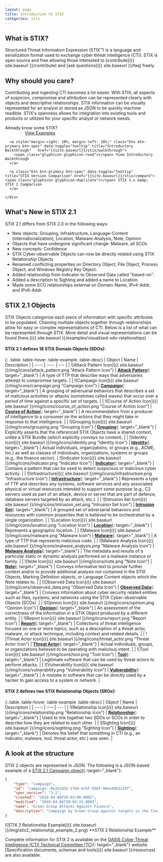 ```yaml
---
layout: page
title: Introduction to STIX
categories: stix
---
```


## What is STIX?
Structured Threat Information Expression (STIX™) is a language and serialization format used to exchange cyber threat intelligence (CTI). STIX is open source and free allowing those interested to [contribute]({{ site.baseurl }}/contribute) and [ask questions]({{ site.baseurl }}/faq) freely.


## Why should you care?
Contributing and ingesting CTI becomes a lot easier. With STIX, all aspects of suspicion, compromise and attribution can be represented clearly with objects and descriptive relationships. STIX information can be visually represented for an analyst or stored as JSON to be quickly machine readible. STIX's openness allows for integration into existing tools and products or utilized for your specific analyst or network needs.

<div class="row">
  <div class="info-box pull-left med-info-box col-md-12 well">
    Already know some STIX?
    <div>
      <a style="padding: 6px 50px 6px 50px; margin-left: 3%;" class="btn btn-primary btn-spec" data-toggle="tooltip" title="Examples" href="{{site.baseurl}}/stix/examples">
        <span class="glyphicon glyphicon-education"></span> View Examples
      </a>

      <a style="margin-right: 10%; margin-left: 10%;" class="btn btn-primary btn-spec" data-toggle="tooltip" title="Introductory Walkthrough"   href="{{site.baseurl}}/stix/walkthrough">
        <span class="glyphicon glyphicon-road"></span> View Introductory Walkthrough
      </a>

      <a class="btn btn-primary btn-spec" data-toggle="tooltip" title="STIX Version Comparison" href="{{site.baseurl}}/stix/compare"><span class="glyphicon glyphicon-duplicate"></span> STIX 1.x &amp; STIX 2 Comparison
      </a>

    </div>
  </div>
</div>

## What's New in STIX 2.1
STIX 2.1 differs from STIX 2.0 in the following ways:
* New objects: Grouping, Infrastructure, Language-Content (internationalization), Location, Malware-Analysis, Note, Opinion
* Objects that have undergone significant change: Malware, all SCOs
* New concepts: Confidence
* STIX Cyber-observable Objects can now be directly related using STIX Relationship Objects
* Renamed conflicting properties on Directory Object, File Object, Process Object, and Windows Registry Key Object.
* Added relationship from Indicator to Observed Data called "based-on".
* Added a description to Sighting and added a name to Location.
* Made some SCO relationships external on Domain-Name, IPv4-Addr, and IPv6-Addr.

## STIX 2.1 Objects
STIX Objects categorize each piece of information with specific attributes to be populated. Chaining multiple objects together through relationships allow for easy or complex representations of CTI. Below is a list of what can be represented through STIX. More detail and visual representations can be found [here.]({{ site.baseurl }}/examples/visualized-sdo-relationships)

#### STIX 2.1 defines 18 STIX Domain Objects (SDOs):

{: .table .table-hover .table-example .table-desc}
| Object | Name | Description |
| :---: | :---: | --- |
| ![Attack Pattern Icon]({{ site.baseurl }}/img/icons/attack_pattern.png "Attack Pattern Icon") | [**Attack Pattern**](https://docs.oasis-open.org/cti/stix/v2.1/os/stix-v2.1-os.html#_axjijf603msy){: target="_blank"} | A type of TTP that describe ways that adversaries attempt to compromise targets. |
| ![Campaign Icon]({{ site.baseurl }}/img/icons/campaign.png "Campaign Icon") | [**Campaign**](https://docs.oasis-open.org/cti/stix/v2.1/os/stix-v2.1-os.html#_pcpvfz4ik6d6){: target="_blank"} |  A grouping of adversarial behaviors that describes a set of malicious activities or attacks (sometimes called waves) that occur over a period of time against a specific set of targets.  |
| ![Course of Action Icon]({{ site.baseurl }}/img/icons/course_of_action.png "Course of Action Icon") | [**Course of Action**](https://docs.oasis-open.org/cti/stix/v2.1/os/stix-v2.1-os.html#_a925mpw39txn){: target="_blank"} | A recommendation from a producer of intelligence to a consumer on the actions that they might take in response to that intelligence. |
| ![Grouping Icon]({{ site.baseurl }}/img/icons/grouping.png "Grouping Icon") | [**Grouping**](https://docs.oasis-open.org/cti/stix/v2.1/os/stix-v2.1-os.html#_t56pn7elv6u7){: target="_blank"} | Explicitly asserts that the referenced STIX Objects have a shared context, unlike a STIX Bundle (which explicitly conveys no context). |
| ![Identity Icon]({{ site.baseurl }}/img/icons/identity.png "Identity Icon") | [**Identity**](https://docs.oasis-open.org/cti/stix/v2.1/os/stix-v2.1-os.html#_wh296fiwpklp){: target="_blank"} | Actual individuals, organizations, or groups (e.g., ACME, Inc.) as well as classes of individuals, organizations, systems or groups (e.g., the finance sector).
| ![Indicator Icon]({{ site.baseurl }}/img/icons/indicator.png "Indicator Icon") | [**Indicator**](https://docs.oasis-open.org/cti/stix/v2.1/os/stix-v2.1-os.html#_muftrcpnf89v){: target="_blank"} | Contains a pattern that can be used to detect suspicious or malicious cyber activity. |
| ![Infrastructure]({{ site.baseurl }}/img/icons/infrastructure.png "Infrastructure Icon") | [**Infrastructure**](https://docs.oasis-open.org/cti/stix/v2.1/os/stix-v2.1-os.html#_jo3k1o6lr9){: target="_blank"} | Represents a type of TTP and describes any systems, software services and any associated physical or virtual resources intended to support some purpose (e.g., C2 servers used as part of an attack, device or server that are part of defence, database servers targeted by an attack, etc.). |
| ![Intrusion Set Icon]({{ site.baseurl }}/img/icons/intrusion_set.png "Intrusion Set Icon") | [**Intrusion Set**](https://docs.oasis-open.org/cti/stix/v2.1/os/stix-v2.1-os.html#_5ol9xlbbnrdn){: target="_blank"} | A grouped set of adversarial behaviors and resources with common properties that is believed to be orchestrated by a single organization. |
| ![Location Icon]({{ site.baseurl }}/img/icons/location.png "Location Icon") | [**Location**](https://docs.oasis-open.org/cti/stix/v2.1/os/stix-v2.1-os.html#_th8nitr8jb4k){: target="_blank"} | Represents a geographic location. |
| ![Malware Icon]({{ site.baseurl }}/img/icons/malware.png "Malware Icon") | [**Malware**](https://docs.oasis-open.org/cti/stix/v2.1/os/stix-v2.1-os.html#_s5l7katgbp09){: target="_blank"} | A type of TTP that represents malicious code. |
| ![Malware Analysis Icon]({{ site.baseurl }}/img/icons/malware_analysis.png "Malware Analysis Icon") | [**Malware Analysis**](https://docs.oasis-open.org/cti/stix/v2.1/os/stix-v2.1-os.html#_6hdrixb3ua4j){: target="_blank"} | The metadata and results of a particular static or dynamic analysis performed on a malware instance or family. |
| ![Note Icon]({{ site.baseurl }}/img/icons/note.png "Note Icon") | [**Note**](https://docs.oasis-open.org/cti/stix/v2.1/os/stix-v2.1-os.html#_gudodcg1sbb9){: target="_blank"} | Conveys informative text to provide further context and/or to provide additional analysis not contained in the STIX Objects, Marking Definition objects, or Language Content objects which the Note relates to. |
| ![Observed Data Icon]({{ site.baseurl }}/img/icons/observed_data.png "Observed Data Icon") | [**Observed Data**](https://docs.oasis-open.org/cti/stix/v2.1/os/stix-v2.1-os.html#_p49j1fwoxldc){: target="_blank"} | Conveys information about cyber security related entities such as files, systems, and networks using the STIX Cyber-observable Objects (SCOs). |
| ![Opinion Icon]({{ site.baseurl }}/img/icons/opinion.png "Opinion Icon") | [**Opinion**](https://docs.oasis-open.org/cti/stix/v2.1/os/stix-v2.1-os.html#_ht1vtzfbtzda){: target="_blank"} | An assessment of the correctness of the information in a STIX Object produced by a different entity. |
| ![Report Icon]({{ site.baseurl }}/img/icons/report.png "Report Icon") | [**Report**](https://docs.oasis-open.org/cti/stix/v2.1/os/stix-v2.1-os.html#_n8bjzg1ysgdq){: target="_blank"} | Collections of threat intelligence focused on one or more topics, such as a description of a threat actor, malware, or attack technique, including context and related details. |
| ![Threat Actor Icon]({{ site.baseurl }}/img/icons/threat_actor.png "Threat Actor Icon") | [**Threat Actor**](https://docs.oasis-open.org/cti/stix/v2.1/os/stix-v2.1-os.html#_k017w16zutw){: target="_blank"} | Actual individuals, groups, or organizations believed to be operating with malicious intent. |
| ![Tool Icon]({{ site.baseurl }}/img/icons/tool.png "Tool Icon") | [**Tool**](https://docs.oasis-open.org/cti/stix/v2.1/os/stix-v2.1-os.html#_z4voa9ndw8v){: target="_blank"} | Legitimate software that can be used by threat actors to perform attacks. |
| ![Vulnerability Icon]({{ site.baseurl }}/img/icons/vulnerability.png "Vulnerability Icon") | [**Vulnerability**](https://docs.oasis-open.org/cti/stix/v2.1/os/stix-v2.1-os.html#_q5ytzmajn6re){: target="_blank"} | A mistake in software that can be directly used by a hacker to gain access to a system or network. |

#### STIX 2 defines two STIX Relationship Objects (SROs):

{:.table .table-hover .table-example .table-desc}
| Object | Name | Description |
| :---: | :---:| --- |
| ![Relationship Icon]({{ site.baseurl }}/img/icons/relationship.png "Relationship Icon") | [**Relationship**](https://docs.oasis-open.org/cti/stix/v2.1/os/stix-v2.1-os.html#_e2e1szrqfoan){: target="_blank"} | Used to link together two SDOs or SCOs in order to describe how they are related to each other. |
| ![Sighting Icon]({{ site.baseurl }}/img/icons/sighting.png "Sighting Icon") | [**Sighting**](https://docs.oasis-open.org/cti/stix/v2.1/os/stix-v2.1-os.html#_a795guqsap3r){: target="_blank"} | Denotes the belief that something in CTI (e.g., an indicator, malware, tool, threat actor, etc.) was seen.  |


## A look at the structure

STIX 2 objects are represented in JSON. The following is a JSON-based example of a [STIX 2.1 Campaign object](https://docs.oasis-open.org/cti/stix/v2.1/os/stix-v2.1-os.html#_pcpvfz4ik6d6){: target="_blank"}:

```json
{
    "type": "campaign",
    "id": "campaign--8e2e2d2b-17d4-4cbf-938f-98ee46b3cd3f",
    "spec_version": "2.1",
    "created": "2016-04-06T20:03:00.000Z",
    "modified": "2016-04-06T20:03:23.000Z",
    "name": "Green Group Attacks Against Finance",
    "description": "Campaign by Green Group against targets in the financial services sector."
}
```

<div class="pull-right text-center about-fig" markdown="span">
![STIX 2 Relationship Example]({{ site.baseurl }}/img/stix2_relationship_example_2.png)
**STIX 2 Relationship Example**
</div>

Complete information for STIX 2 is available on the [OASIS Cyber Threat Intelligence (CTI) Technical Committee (TC)](https://www.oasis-open.org/committees/tc_home.php?wg_abbrev=cti){: target="_blank"} website. [Specification documents, schemas and tools]({{ site.baseurl }}/resources) are also available.
